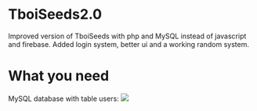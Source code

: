 # TboiSeeds2.0
<p>Improved version of TboiSeeds with php and MySQL instead of javascript and firebase. Added login system, better ui and a working random system.</p>

<h1>What you need</h1>
<p>MySQL database with table users: <img src="https://github.com/Jordan-Dimitrov/TboiSeeds2.0/images/users.png"></p>
